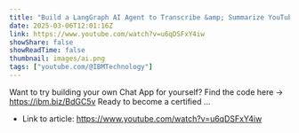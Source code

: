 ```yaml
---
title: "Build a LangGraph AI Agent to Transcribe &amp; Summarize YouTube Videos"
date: 2025-03-06T12:01:16Z
link: https://www.youtube.com/watch?v=u6qDSFxY4iw
showShare: false
showReadTime: false
thumbnail: images/ai.png
tags: ["youtube.com/@IBMTechnology"]
---
```

Want to try building your own Chat App for yourself? Find the code here → https://ibm.biz/BdGC5v Ready to become a certified ...

- Link to article: https://www.youtube.com/watch?v=u6qDSFxY4iw